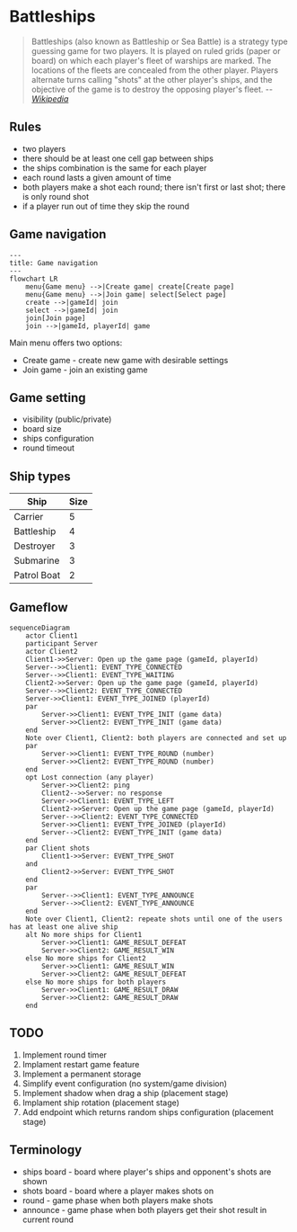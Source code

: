 # Battleships

> Battleships (also known as Battleship or Sea Battle) is a strategy type guessing game for two players. It is played on ruled grids (paper or board) on which each player's fleet of warships are marked. The locations of the fleets are concealed from the other player. Players alternate turns calling "shots" at the other player's ships, and the objective of the game is to destroy the opposing player's fleet.
> --  <cite>[Wikipedia](https://en.wikipedia.org/wiki/Battleship_(game))</cite>

## Rules

* two players
* there should be at least one cell gap between ships
* the ships combination is the same for each player
* each round lasts a given amount of time
* both players make a shot each round; there isn't first or last shot; there is only round shot
* if a player run out of time they skip the round

## Game navigation

```mermaid
---
title: Game navigation
---
flowchart LR
    menu{Game menu} -->|Create game| create[Create page]
    menu{Game menu} -->|Join game| select[Select page]
    create -->|gameId| join
    select -->|gameId| join
    join[Join page]
    join -->|gameId, playerId| game

```

Main menu offers two options:
* Create game - create new game with desirable settings
* Join game - join an existing game

## Game setting

* visibility (public/private)
* board size
* ships configuration
* round timeout

## Ship types

| Ship | Size |
| -------- | ------- |
| Carrier | 5 |
| Battleship | 4 |
| Destroyer | 3 |
| Submarine | 3 |
| Patrol Boat | 2 |

[//]: # (do we need mine? the lucky may unveil 8 cells at once)
[//]: # (why Destroyer and Submarine simultaneously?)

## Gameflow


```mermaid
sequenceDiagram
    actor Client1
    participant Server
    actor Client2
    Client1->>Server: Open up the game page (gameId, playerId)
    Server-->>Client1: EVENT_TYPE_CONNECTED
    Server-->>Client1: EVENT_TYPE_WAITING
    Client2->>Server: Open up the game page (gameId, playerId)
    Server-->>Client2: EVENT_TYPE_CONNECTED
    Server->>Client1: EVENT_TYPE_JOINED (playerId)
    par
        Server->>Client1: EVENT_TYPE_INIT (game data)
        Server->>Client2: EVENT_TYPE_INIT (game data)
    end
    Note over Client1, Client2: both players are connected and set up
    par
        Server->>Client1: EVENT_TYPE_ROUND (number)
        Server->>Client2: EVENT_TYPE_ROUND (number)
    end
    opt Lost connection (any player)
        Server->>Client2: ping
        Client2-->>Server: no response
        Server->>Client1: EVENT_TYPE_LEFT
        Client2->>Server: Open up the game page (gameId, playerId)
        Server-->>Client2: EVENT_TYPE_CONNECTED
        Server->>Client1: EVENT_TYPE_JOINED (playerId)
        Server-->Client2: EVENT_TYPE_INIT (game data)
    end
    par Client shots
        Client1->>Server: EVENT_TYPE_SHOT
    and
        Client2->>Server: EVENT_TYPE_SHOT
    end
    par
        Server-->>Client1: EVENT_TYPE_ANNOUNCE
        Server-->>Client2: EVENT_TYPE_ANNOUNCE
    end
    Note over Client1, Client2: repeate shots until one of the users has at least one alive ship
    alt No more ships for Client1
        Server->>Client1: GAME_RESULT_DEFEAT
        Server->>Client2: GAME_RESULT_WIN
    else No more ships for Client2
        Server->>Client1: GAME_RESULT_WIN
        Server->>Client2: GAME_RESULT_DEFEAT
    else No more ships for both players
        Server->>Client1: GAME_RESULT_DRAW
        Server->>Client2: GAME_RESULT_DRAW
    end
```

## TODO
1. Implement round timer
2. Implament restart game feature
3. Implement a permanent storage
4. Simplify event configuration (no system/game division)
5. Implement shadow when drag a ship (placement stage)
6. Implament ship rotation (placement stage)
7. Add endpoint which returns random ships configuration (placement stage)

## Terminology

* ships board - board where player's ships and opponent's shots are shown
* shots board - board where a player makes shots on
* round - game phase when both players make shots
* announce - game phase when both players get their shot result in current round